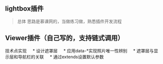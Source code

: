 ﻿ ## lightbox插件
> 总体 思路是慕课网的，当做练习做，熟悉插件开发流程

 ## Viewer插件（自己写的，支持链式调用）
  技术点实现
     * 设计遮罩层
     * 应用data-*实现照片唯一性辨别
     * 遮罩层与显示层和导航栏的关联
     * 通过extends设置默认参数
     
